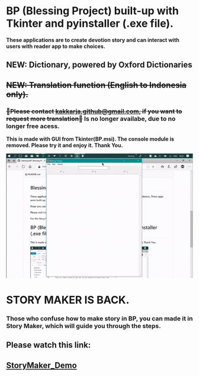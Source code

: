 # BP (Blessing Project) built-up with Tkinter and pyinstaller (.exe file).
**These applications are to create devotion story and can interact with users with reader app to make choices.**
## NEW: Dictionary, powered by Oxford Dictionaries
## ~~NEW: Translation function (English to Indonesia only).~~
### ~~:email:Please contact kakkarja.github@gmail.com, if you want to request more translation:gem:~~ **Is no longer availabe, due to no longer free acess.**

**This is made with GUI from Tkinter(BP.msi). The console module is removed. Please try it and enjoy it. Thank You.**

![bp](https://github.com/kakkarja/BP/blob/master/BP_pics/BP.gif)

# STORY MAKER IS BACK.
### Those who confuse how to make story in BP, you can made it in Story Maker, which will guide you through the steps.
## Please watch this link:
## **[StoryMaker_Demo](https://youtu.be/NGzdn3RA6as)**

